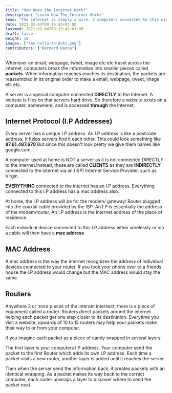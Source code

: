 ```yaml
---
title: "How Does the Internet Work?"
description: "Learn How The Internet Works"
lead: "The internet is simply a wire. 2 computers connected to this wire can communicate."
date: 2021-02-04T09:19:42+01:00
lastmod: 2021-02-04T09:19:42+01:00
draft: false
weight: 50
images: ["say-hello-to-doks.png"]
contributors: ["Bernard Hanna"]
---
```


Whenever an email, webpage, tweet, image etc etc travel across the internet, computers break the information into smaller pieces called **packets**. When information reaches reaches its destination, the packets are reassembled in its original order to make a email, webpage, tweet, image etc etc.

A server is a special computer connected **DIRECTLY** to the Internet. A website is files on that servers hard drive. So therefore a website exists on a computer, somewhere, and is accessed **through** the Internet.

## Internet Protocol (I.P Addresses)

Every server has a unique I.P address. An I.P address is like a postcode address. It helps servers find it each other. This could look something like **87.61.487.670** But since this doesn't look pretty we give them names like google.com.

A computer used at home is NOT a server as it is not connected *DIRECTLY* to the internet.Instead, these are called **CLIENTS** as they are **INDIRECTLY** connected to the internet via an (ISP) Internet Service Provider, such as Virgin. 

**EVERYTHING** connected to the internet has an I.P address. Everything connected to this I.P address has a mac address also.

At home, the I.P address will be for the modem/ gateway/ Router plugged into the coaxial cable provided by the ISP. An I.P is essentially the address of the modem/router. An I.P address is the internet address of the place of residence. 

Each individual device connected to this I.P address either wirelessly or via a cable will then have a **mac address**

## MAC Address

A mac address is the way the internet recognizes the address of individual devices connected to your router.
If you took your phone over to a friends house the I.P address would change but the MAC address would stay the same.

## Routers

Anywhere 2 or more pieces of the internet intersect, there is a piece of equipment called a router. Routers direct packets around the internet helping each packet get one step closer to its destination. Everytime you visit a website, upwards of 10 to 15 routers may help your packets make their way to or from your computer.

If you imagine each packet as a piece of candy wrapped in several layers:

The first layer is your computers I.P address. Your computer send the packet to the first Router which adds its own I.P address. Each time a packet visits a new router, another layer is added until it reaches the server. 

Then when the server send the information back, it creates packets with an identical wrapping. As a packet makes its way back to the correct computer, each router unwraps a layer to discover where to send the packet next.

